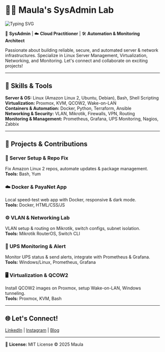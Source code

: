 # 👨‍💻 Maula's SysAdmin Lab

![Typing SVG](https://readme-typing-svg.herokuapp.com?lines=SysAdmin+%7C+Network+%7C+Automation+%7C+Monitoring)

🔐 **SysAdmin** | ☁️ **Cloud Practitioner** | 🛠️ **Automation & Monitoring Architect**

Passionate about building reliable, secure, and automated server & network infrastructures. Specialize in Linux Server Management, Virtualization, Networking, and Monitoring. Let's connect and collaborate on exciting projects!  

---

## 🔧 Skills & Tools

**Server & OS:** Linux (Amazon Linux 2, Ubuntu, Debian), Bash, Shell Scripting  
**Virtualization:** Proxmox, KVM, QCOW2, Wake-on-LAN  
**Containers & Automation:** Docker, Python, Terraform, Ansible  
**Networking & Security:** VLAN, Mikrotik, Firewalls, VPN, Routing  
**Monitoring & Management:** Prometheus, Grafana, UPS Monitoring, Nagios, Zabbix  

---

## 🚀 Projects & Contributions

### 🔗 Server Setup & Repo Fix
Fix Amazon Linux 2 repos, automate updates & package management.  
**Tools:** Bash, Yum  

### ☁️ Docker & PayaNet App
Local speed-test web app with Docker, responsive & dark mode.  
**Tools:** Docker, HTML/CSS/JS  

### ⚙️ VLAN & Networking Lab
VLAN setup & routing on Mikrotik, switch configs, subnet isolation.  
**Tools:** Mikrotik RouterOS, Switch CLI  

### 🔌 UPS Monitoring & Alert
Monitor UPS status & send alerts, integrate with Prometheus & Grafana.  
**Tools:** Windows/Linux, Prometheus, Grafana  

### 🖥 Virtualization & QCOW2
Install QCOW2 images on Proxmox, setup Wake-on-LAN, Windows tunneling.  
**Tools:** Proxmox, KVM, Bash  

---

## 🌐 Let's Connect!

[LinkedIn](https://www.linkedin.com/) | [Instagram](https://www.instagram.com/) | [Blog](https://yourblog.example.com)  

---

📝 **License:** MIT License © 2025 Maula
